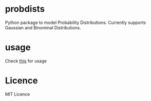 # probdists

Python package to model Probability Distributions.
Currently supports Gaussian and Binominal Distributions.

# usage
Check [this](https://github.com/hot9cups/probdists) for usage

# Licence

MIT Licence
